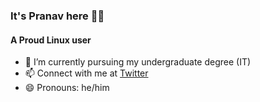 ### It's Pranav here 👋👋
#### A Proud Linux user

- 🌱 I’m currently pursuing my undergraduate degree (IT)
- 📫 Connect with me at [Twitter](https://twitter.com/TheProudLinuxer)
- 😄 Pronouns: he/him
